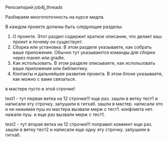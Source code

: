 Репозиторий job4j_threads

Разбираем многопоточность на курсе мидла.

В каждом проекте должны быть следующие разделы:
1. О проекте. Этот раздел содержит краткое описание, что делает ваш проект и почему он существует.
2. Сборка или установка. В этом разделе указываете, как собрать ваше приложение. 
   Обычно тут указываются команды для сборки через maven или gradle.
3. Как использовать. В этом разделе описываете, как использовать ваше приложение или библиотеку.
4. Контакты и дальнейшее развитие проекта. В этом блоке указываете, как можно с вами связаться.

в мастере пусто в этой строчке!

test1 - тут первая ветка на 12 строчке!!!
еще раз. зашли в ветку тест1 и написали эту строчку. запушили в гитхаб.
зашли в мастер. написали это и не нажимая пуш из мастера вызвали мерж с тест1. конфликта нет.
нажали пуш. и еще раз вызвали мерж с тест1.

test2 - тут вторая ветка на 12 строчке!!! поправил коммент
еще раз. зашли в ветку тест2 и написали еще одну эту строчку. запушили в гитхаб.